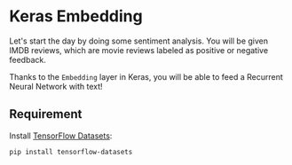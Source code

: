 # Keras Embedding

Let's start the day by doing some sentiment analysis.
You will be given IMDB reviews, which are movie reviews labeled as positive or negative feedback.

Thanks to the `Embedding` layer in Keras, you will be able to feed a Recurrent Neural Network with text!

## Requirement

Install [TensorFlow Datasets](https://www.tensorflow.org/datasets):

```bash
pip install tensorflow-datasets
```
